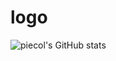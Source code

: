 # logo

![piecol's GitHub stats](https://github-readme-stats.vercel.app/api?username=piecol&count_private=true&show_icons=true&theme=synthwave)
